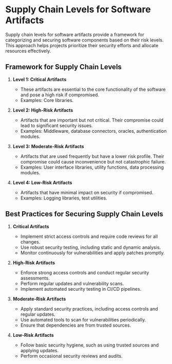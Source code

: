 # Supply Chain Levels for Software Artifacts

Supply chain levels for software artifacts provide a framework for categorizing and securing software components based on their risk levels. This approach helps projects prioritize their security efforts and allocate resources effectively.

## Framework for Supply Chain Levels

1. **Level 1: Critical Artifacts**
   - These artifacts are essential to the core functionality of the software and pose a high risk if compromised.
   - Examples: Core libraries.

2. **Level 2: High-Risk Artifacts**
   - Artifacts that are important but not critical. Their compromise could lead to significant security issues.
   - Examples: Middleware, database connectors, oracles, authentication modules.

3. **Level 3: Moderate-Risk Artifacts**
   - Artifacts that are used frequently but have a lower risk profile. Their compromise could cause inconvenience but not catastrophic failure.
   - Examples: User interface libraries, utility functions, data processing modules.

4. **Level 4: Low-Risk Artifacts**
   - Artifacts that have minimal impact on security if compromised.
   - Examples: Logging libraries, test utilities.

## Best Practices for Securing Supply Chain Levels

1. **Critical Artifacts**
   - Implement strict access controls and require code reviews for all changes.
   - Use robust security testing, including static and dynamic analysis.
   - Monitor continuously for vulnerabilities and apply patches promptly.

2. **High-Risk Artifacts**
   - Enforce strong access controls and conduct regular security assessments.
   - Perform regular updates and vulnerability scans.
   - Implement automated security testing in CI/CD pipelines.

3. **Moderate-Risk Artifacts**
   - Apply standard security practices, including access controls and regular updates.
   - Use automated tools to scan for vulnerabilities periodically.
   - Ensure that dependencies are from trusted sources.

4. **Low-Risk Artifacts**
   - Follow basic security hygiene, such as using trusted sources and applying updates.
   - Perform occasional security reviews and audits.

